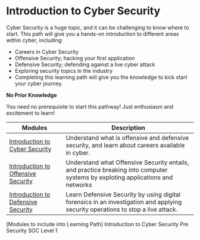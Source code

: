 # Introduction to Cyber Security

Cyber Security is a huge topic, and it can be challenging to know where to start. This path will give you a hands-on introduction to different areas within cyber, including:

- Careers in Cyber Security
- Offensive Security; hacking your first application
- Defensive Security; defending against a live cyber attack
- Exploring security topics in the industry
- Completing this learning path will give you the knowledge to kick start your cyber journey.

**No Prior Knowledge**

You need no prerequisite to start this pathway! Just enthusiasm and excitement to learn!

| Modules                                         | Description
|-----------------------------------------------|----------------------------|
|<a href="https://github.com/CyberSecureAI/THM-Introduction-to-Cyber-Security"> Introduction to Cyber Security </a>  |Understand what is offensive and defensive security, and learn about careers available in cyber.  |
| <a href="https://google.com">Introduction to Offensive Security</a> | Understand what Offensive Security entails, and practice breaking into computer systems by exploting applications and networks|
| <a href="https://google.com">Introduction to Defensive Security</a>        | Learn Defensive Security by using digital forensics in an investigation and applying security operations to stop a live attack.|

[Modules to include into Learning Path]
Introduction to Cyber Security
Pre Security
SOC Level 1
